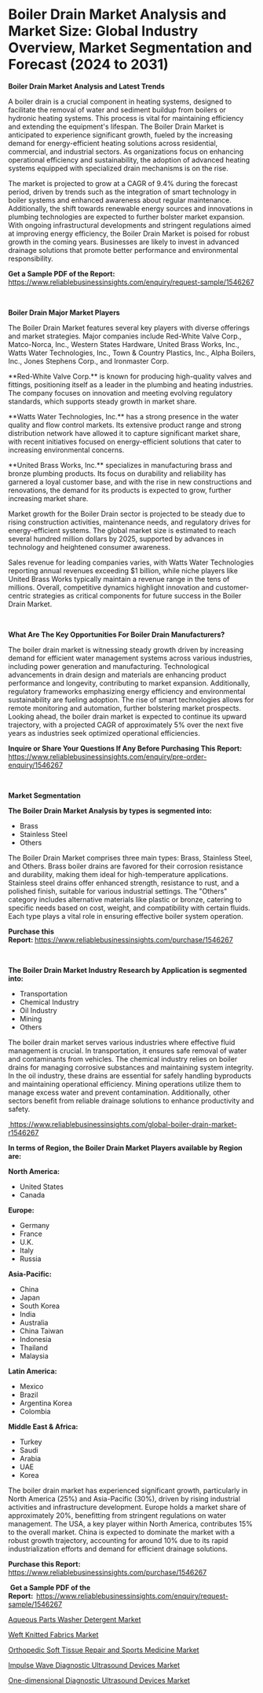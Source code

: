 <p><h1>Boiler Drain Market Analysis and Market Size: Global Industry Overview, Market Segmentation and Forecast (2024 to 2031)</h1></p><p><strong>Boiler Drain Market Analysis and Latest Trends</strong></p>
<p><p>A boiler drain is a crucial component in heating systems, designed to facilitate the removal of water and sediment buildup from boilers or hydronic heating systems. This process is vital for maintaining efficiency and extending the equipment's lifespan. The Boiler Drain Market is anticipated to experience significant growth, fueled by the increasing demand for energy-efficient heating solutions across residential, commercial, and industrial sectors. As organizations focus on enhancing operational efficiency and sustainability, the adoption of advanced heating systems equipped with specialized drain mechanisms is on the rise.</p><p>The market is projected to grow at a CAGR of 9.4% during the forecast period, driven by trends such as the integration of smart technology in boiler systems and enhanced awareness about regular maintenance. Additionally, the shift towards renewable energy sources and innovations in plumbing technologies are expected to further bolster market expansion. With ongoing infrastructural developments and stringent regulations aimed at improving energy efficiency, the Boiler Drain Market is poised for robust growth in the coming years. Businesses are likely to invest in advanced drainage solutions that promote better performance and environmental responsibility.</p></p>
<p><strong>Get a Sample PDF of the Report:&nbsp;</strong> <a href="https://www.reliablebusinessinsights.com/enquiry/request-sample/1546267?utm_campaign=115&utm_medium=2&utm_source=Github&utm_content=ia&utm_term=08112024&utm_id=boiler-drain">https://www.reliablebusinessinsights.com/enquiry/request-sample/1546267</a></p>
<p>&nbsp;</p>
<p><strong>Boiler Drain Major Market Players</strong></p>
<p><p>The Boiler Drain Market features several key players with diverse offerings and market strategies. Major companies include Red-White Valve Corp., Matco-Norca, Inc., Western States Hardware, United Brass Works, Inc., Watts Water Technologies, Inc., Town & Country Plastics, Inc., Alpha Boilers, Inc., Jones Stephens Corp., and Ironmaster Corp.</p><p>**Red-White Valve Corp.** is known for producing high-quality valves and fittings, positioning itself as a leader in the plumbing and heating industries. The company focuses on innovation and meeting evolving regulatory standards, which supports steady growth in market share.</p><p>**Watts Water Technologies, Inc.** has a strong presence in the water quality and flow control markets. Its extensive product range and strong distribution network have allowed it to capture significant market share, with recent initiatives focused on energy-efficient solutions that cater to increasing environmental concerns.</p><p>**United Brass Works, Inc.** specializes in manufacturing brass and bronze plumbing products. Its focus on durability and reliability has garnered a loyal customer base, and with the rise in new constructions and renovations, the demand for its products is expected to grow, further increasing market share.</p><p>Market growth for the Boiler Drain sector is projected to be steady due to rising construction activities, maintenance needs, and regulatory drives for energy-efficient systems. The global market size is estimated to reach several hundred million dollars by 2025, supported by advances in technology and heightened consumer awareness.</p><p>Sales revenue for leading companies varies, with Watts Water Technologies reporting annual revenues exceeding $1 billion, while niche players like United Brass Works typically maintain a revenue range in the tens of millions. Overall, competitive dynamics highlight innovation and customer-centric strategies as critical components for future success in the Boiler Drain Market.</p></p>
<p>&nbsp;</p>
<p><strong>What Are The Key Opportunities For Boiler Drain Manufacturers?</strong></p>
<p><p>The boiler drain market is witnessing steady growth driven by increasing demand for efficient water management systems across various industries, including power generation and manufacturing. Technological advancements in drain design and materials are enhancing product performance and longevity, contributing to market expansion. Additionally, regulatory frameworks emphasizing energy efficiency and environmental sustainability are fueling adoption. The rise of smart technologies allows for remote monitoring and automation, further bolstering market prospects. Looking ahead, the boiler drain market is expected to continue its upward trajectory, with a projected CAGR of approximately 5% over the next five years as industries seek optimized operational efficiencies.</p></p>
<p><strong>Inquire or Share Your Questions If Any Before Purchasing This Report:</strong> <a href="https://www.reliablebusinessinsights.com/enquiry/pre-order-enquiry/1546267?utm_campaign=115&utm_medium=2&utm_source=Github&utm_content=ia&utm_term=08112024&utm_id=boiler-drain">https://www.reliablebusinessinsights.com/enquiry/pre-order-enquiry/1546267</a></p>
<p>&nbsp;</p>
<p><strong>Market Segmentation</strong></p>
<p><strong>The Boiler Drain Market Analysis by types is segmented into:</strong></p>
<p><ul><li>Brass</li><li>Stainless Steel</li><li>Others</li></ul></p>
<p><p>The Boiler Drain Market comprises three main types: Brass, Stainless Steel, and Others. Brass boiler drains are favored for their corrosion resistance and durability, making them ideal for high-temperature applications. Stainless steel drains offer enhanced strength, resistance to rust, and a polished finish, suitable for various industrial settings. The "Others" category includes alternative materials like plastic or bronze, catering to specific needs based on cost, weight, and compatibility with certain fluids. Each type plays a vital role in ensuring effective boiler system operation.</p></p>
<p><strong>Purchase this Report:&nbsp;</strong><a href="https://www.reliablebusinessinsights.com/purchase/1546267?utm_campaign=115&utm_medium=2&utm_source=Github&utm_content=ia&utm_term=08112024&utm_id=boiler-drain">https://www.reliablebusinessinsights.com/purchase/1546267</a></p>
<p>&nbsp;</p>
<p><strong>The Boiler Drain Market Industry Research by Application is segmented into:</strong></p>
<p><ul><li>Transportation</li><li>Chemical Industry</li><li>Oil Industry</li><li>Mining</li><li>Others</li></ul></p>
<p><p>The boiler drain market serves various industries where effective fluid management is crucial. In transportation, it ensures safe removal of water and contaminants from vehicles. The chemical industry relies on boiler drains for managing corrosive substances and maintaining system integrity. In the oil industry, these drains are essential for safely handling byproducts and maintaining operational efficiency. Mining operations utilize them to manage excess water and prevent contamination. Additionally, other sectors benefit from reliable drainage solutions to enhance productivity and safety.</p></p>
<p><a href="https://www.reliablebusinessinsights.com/global-boiler-drain-market-r1546267?utm_campaign=115&utm_medium=2&utm_source=Github&utm_content=ia&utm_term=08112024&utm_id=boiler-drain">&nbsp;https://www.reliablebusinessinsights.com/global-boiler-drain-market-r1546267</a></p>
<p><strong>In terms of Region, the Boiler Drain Market Players available by Region are:</strong></p>
<p>
    <p> <strong> North America: </strong>
        <ul>
            <li>United States</li>
            <li>Canada</li>
        </ul>
        </p> 
    <p> <strong> Europe: </strong>
        <ul>
            <li>Germany</li>
            <li>France</li>
            <li>U.K.</li>
            <li>Italy</li>
            <li>Russia</li>
        </ul>
        </p> 
    <p> <strong> Asia-Pacific: </strong>
        <ul>
            <li>China</li>
            <li>Japan</li>
            <li>South Korea</li>
            <li>India</li>
            <li>Australia</li>
            <li>China Taiwan</li>
            <li>Indonesia</li>
            <li>Thailand</li>
            <li>Malaysia</li>
        </ul>
        </p> 
    <p> <strong> Latin America: </strong>
        <ul>
            <li>Mexico</li>
            <li>Brazil</li>
            <li>Argentina Korea</li>
            <li>Colombia</li>
        </ul>
        </p> 
    <p> <strong> Middle East & Africa: </strong>
        <ul>
            <li>Turkey</li>
            <li>Saudi</li>
            <li>Arabia</li>
            <li>UAE</li>
            <li>Korea</li>
        </ul>
    </p>
    </p>
<p><p>The boiler drain market has experienced significant growth, particularly in North America (25%) and Asia-Pacific (30%), driven by rising industrial activities and infrastructure development. Europe holds a market share of approximately 20%, benefitting from stringent regulations on water management. The USA, a key player within North America, contributes 15% to the overall market. China is expected to dominate the market with a robust growth trajectory, accounting for around 10% due to its rapid industrialization efforts and demand for efficient drainage solutions.</p></p>
<p><strong>Purchase this Report: </strong><a href="https://www.reliablebusinessinsights.com/purchase/1546267?utm_campaign=115&utm_medium=2&utm_source=Github&utm_content=ia&utm_term=08112024&utm_id=boiler-drain">https://www.reliablebusinessinsights.com/purchase/1546267</a></p>
<p>&nbsp;<strong>Get a Sample PDF of the Report:&nbsp;&nbsp;</strong><a href="https://www.reliablebusinessinsights.com/enquiry/request-sample/1546267?utm_campaign=115&utm_medium=2&utm_source=Github&utm_content=ia&utm_term=08112024&utm_id=boiler-drain">https://www.reliablebusinessinsights.com/enquiry/request-sample/1546267</a></p>
<p><strong></strong></p>
<p><p><a href="https://github.com/taketakyriffecd/Market-Research-Report-List-1/blob/main/aqueous-parts-washer-detergent-market.md?utm_campaign=115&utm_medium=2&utm_source=Github&utm_content=ia&utm_term=08112024&utm_id=boiler-drain">Aqueous Parts Washer Detergent Market</a></p><p><a href="https://github.com/shivermasallash/Market-Research-Report-List-1/blob/main/weft-knitted-fabrics-market.md?utm_campaign=115&utm_medium=2&utm_source=Github&utm_content=ia&utm_term=08112024&utm_id=boiler-drain">Weft Knitted Fabrics Market</a></p><p><a href="https://issuu.com/reportprime-2/docs/orthopedic-soft-tissue-repair-and-s_c47b3f4a3a10a1?utm_campaign=115&utm_medium=2&utm_source=Github&utm_content=ia&utm_term=08112024&utm_id=boiler-drain">Orthopedic Soft Tissue Repair and Sports Medicine Market</a></p><p><a href="https://issuu.com/reportprime-2/docs/impulse-wave-diagnostic-ultrasound-_cba7e6a4cc54b4?utm_campaign=115&utm_medium=2&utm_source=Github&utm_content=ia&utm_term=08112024&utm_id=boiler-drain">Impulse Wave Diagnostic Ultrasound Devices Market</a></p><p><a href="https://issuu.com/reportprime-2/docs/one-dimensional-diagnostic-ultrasou_5254b84255809a?utm_campaign=115&utm_medium=2&utm_source=Github&utm_content=ia&utm_term=08112024&utm_id=boiler-drain">One-dimensional Diagnostic Ultrasound Devices Market</a></p></p>
